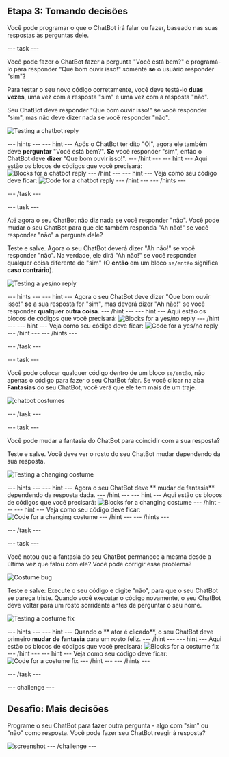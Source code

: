## Etapa 3: Tomando decisões

Você pode programar o que o ChatBot irá falar ou fazer, baseado nas suas respostas às perguntas dele.

\--- task \---

Você pode fazer o ChatBot fazer a pergunta "Você está bem?" e programá-lo para responder "Que bom ouvir isso!" somente **se** o usuário responder "sim"?

Para testar o seu novo código corretamente, você deve testá-lo **duas vezes**, uma vez com a resposta "sim" e uma vez com a resposta "não".

Seu ChatBot deve responder "Que bom ouvir isso!" se você responder "sim", mas não deve dizer nada se você responder "não".

![Testing a chatbot reply](images/chatbot-if-test.png)

\--- hints \--- \--- hint \--- Após o ChatBot ter dito "Oi", agora ele também deve **perguntar** "Você está bem?". **Se** você responder "sim", então o ChatBot deve **dizer** "Que bom ouvir isso!". \--- /hint \--- \--- hint \--- Aqui estão os blocos de códigos que você precisará: ![Blocks for a chatbot reply](images/chatbot-if-blocks.png) \--- /hint \--- \--- hint \--- Veja como seu código deve ficar: ![Code for a chatbot reply](images/chatbot-if-code.png) \--- /hint \--- \--- /hints \---

\--- /task \---

\--- task \---

Até agora o seu ChatBot não diz nada se você responder "não". Você pode mudar o seu ChatBot para que ele também responda "Ah não!" se você responder "não" a pergunta dele?

Teste e salve. Agora o seu ChatBot deverá dizer "Ah não!" se você responder "não". Na verdade, ele dirá "Ah não!" se você responder qualquer coisa diferente de "sim" (O **então** em um bloco `se/então` significa **caso contrário**).

![Testing a yes/no reply](images/chatbot-if-else-test.png)

\--- hints \--- \--- hint \--- Agora o seu ChatBot deve dizer "Que bom ouvir isso!" **se** a sua resposta for "sim", mas deverá dizer "Ah não!" se você responder **qualquer outra coisa**. \--- /hint \--- \--- hint \--- Aqui estão os blocos de códigos que você precisará: ![Blocks for a yes/no reply](images/chatbot-if-else-blocks.png) \--- /hint \--- \--- hint \--- Veja como seu código deve ficar: ![Code for a yes/no reply](images/chatbot-if-else-code.png) \--- /hint \--- \--- /hints \---

\--- /task \---

\--- task \---

Você pode colocar qualquer código dentro de um bloco `se/então`, não apenas o código para fazer o seu ChatBot falar. Se você clicar na aba **Fantasias** do seu ChatBot, você verá que ele tem mais de um traje.

![chatbot costumes](images/chatbot-costume-view.png)

\--- /task \---

\--- task \---

Você pode mudar a fantasia do ChatBot para coincidir com a sua resposta?

Teste e salve. Você deve ver o rosto do seu ChatBot mudar dependendo da sua resposta.

![Testing a changing costume](images/chatbot-costume-test.png)

\--- hints \--- \--- hint \--- Agora o seu ChatBot deve ** mudar de fantasia** dependendo da resposta dada. \--- /hint \--- \--- hint \--- Aqui estão os blocos de códigos que você precisará: ![Blocks for a changing costume](images/chatbot-costume-blocks.png) \--- /hint \--- \--- hint \--- Veja como seu código deve ficar: ![Code for a changing costume](images/chatbot-costume-code.png) \--- /hint \--- \--- /hints \---

\--- /task \---

\--- task \---

Você notou que a fantasia do seu ChatBot permanece a mesma desde a última vez que falou com ele? Você pode corrigir esse problema?

![Costume bug](images/chatbot-costume-bug-test.png)

Teste e salve: Execute o seu código e digite "não", para que o seu ChatBot se pareça triste. Quando você executar o código novamente, o seu ChatBot deve voltar para um rosto sorridente antes de perguntar o seu nome.

![Testing a costume fix](images/chatbot-costume-fix-test.png)

\--- hints \--- \--- hint \--- Quando o ** ator é clicado**, o seu ChatBot deve primeiro **mudar de fantasia** para um rosto feliz. \--- /hint \--- \--- hint \--- Aqui estão os blocos de códigos que você precisará: ![Blocks for a costume fix](images/chatbot-costume-fix-blocks.png) \--- /hint \--- \--- hint \--- Veja como seu código deve ficar: ![Code for a costume fix](images/chatbot-costume-fix-code.png) \--- /hint \--- \--- /hints \---

\--- /task \---

\--- challenge \---

## Desafio: Mais decisões

Programe o seu ChatBot para fazer outra pergunta - algo com "sim" ou "não" como resposta. Você pode fazer seu ChatBot reagir à resposta?

![screenshot](images/chatbot-joke.png) \--- /challenge \---